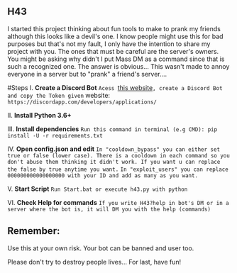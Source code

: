 ## H43

I started this project thinking about fun tools to make to prank my friends although this looks like a devil's one.
I know people might use this for bad purposes but that's not my fault, I only have the intention to share my project with you. The ones that must be careful are the server's owners.
You might be asking why didn't I put Mass DM as a command since that is such a recognized one. The answer is obvious... This wasn't made to annoy everyone in a server but to "prank" a friend's server....

#Steps
I. **Create a Discord Bot**
```Acess ```[this website](https://discordapp.com/developers/applications/)```, create a Discord Bot and copy the Token given```
website: ```https://discordapp.com/developers/applications/```

II. **Install Python 3.6+**

III. **Install dependencies**
```Run this command in terminal (e.g CMD): pip install -U -r requirements.txt```

IV. **Open config.json and edit**
```In "cooldown_bypass" you can either set true or false (lower case). There is a cooldown in each command so you don't abuse them thinking it didn't work. If you want u can replace the false by true anytime you want.```
```In "exploit_users" you can replace 000000000000000000 with your ID and add as many as you want.```

V. **Start Script**
```Run Start.bat or execute h43.py with python```

VI. **Check Help for commands**
```If you write H43?help in bot's DM or in a server where the bot is, it will DM you with the help (commands)```

## Remember:
Use this at your own risk. Your bot can be banned and user too.

Please don't try to destroy people lives... 
For last, have fun!


